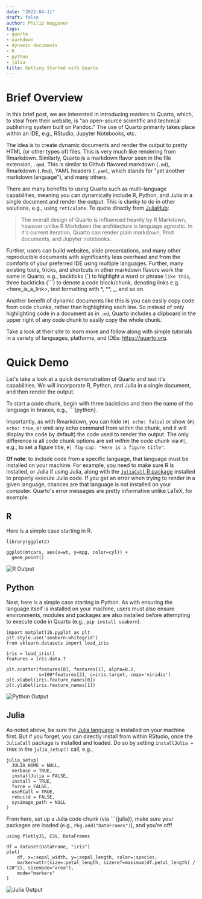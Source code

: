 ```yaml
---
date: "2022-04-11"
draft: false
author: Philip Waggoner
tags:
- quarto
- markdown
- dynamic documents
- R
- python
- julia
title: Getting Started with Quarto
---
```


# Brief Overview

In this brief post, we are interested in introducing readers to Quarto, which, to steal from their website, is "an open-source scientific and technical publishing system built on Pandoc." The use of Quarto primarily takes place within an IDE, e.g., RStudio, Jupyter Notebooks, etc.

The idea is to create dynamic documents and render the output to pretty HTML (or other types of) files. This is very much like rendering from Rmarkdown. Similarly, Quarto is a markdown flavor seen in the file extension, `.qmd`. This is similar to Github flavored markdown (`.md`), Rmarkdown (`.Rmd`), YAML headers (`.yaml`, which stands for "yet another markdown language"), and many others. 

There are many benefits to using Quarto such as multi-language capabilities, meaning you can dynamically include R, Python, and Julia in a single document and render the output. This is clunky to do in other solutions, e.g., using `reticulate`. To quote directly from [JuliaHub](https://juliahub.com/ui/Packages/Quarto/GT3px/1.0.0):

> The overall design of Quarto is influenced heavily by R Markdown, however unlike R Markdown the architecture is language agnostic. In it's current iteration, Quarto can render plain markdown, Rmd documents, and Jupyter notebooks.

Further, users can build websites, slide presentations, and many other reproducible documents with significantly less overhead and from the comforts of your preferred IDE using multiple languages. Further, many existing tools, tricks, and shortcuts in other markdown flavors work the same in Quarto, e.g., backticks (\`) to highlight a word or phrase `like this`, three backticks (\`\`\`) to denote a code block/chunk, denoting links e.g. \<here_is_a_link\>, text formatting with \*, \*\*, \_, and so on. 

Another benefit of dynamic documents like this is you can easily copy code from code chunks, rather than highlighting each line. So instead of only highlighting code in a document as in `.md`, Quarto includes a clipboard in the upper right of any code chunk to easily copy the whole chunk.  

Take a look at their site to learn more and follow along with simple tutorials in a variety of languages, platforms, and IDEs: <https://quarto.org>.

# Quick Demo

Let's take a look at a quick demonstration of Quarto and test it's capabilities. We will incorporate R, Python, and Julia in a single document, and then render the output.

To start a code chunk, begin with three backticks and then the name of the language in braces, e.g., ```{python}.

Importantly, as with Rmarkdown, you can hide (`#| echo: false`) or show (`#| echo: true`, or omit any echo command from within the chunk, and it will display the code by default) the code used to render the output. The only difference is all code chunk options are set *within* the code chunk via `#|`, e.g., to set a figure title, `#| fig-cap: "Here is a figure title"`.

**Of note**: to include code from a specific language, that language must be installed on your machine. For example, you need to make sure R is installed, or Julia if using Julia, along with the [`JuliaCall` R package](https://CRAN.R-project.org/package=JuliaCall) installed to properly execute Julia code. If you get an error when trying to render in a given language, chances are that language is not installed on your computer. Quarto's error messages are pretty informative unlike LaTeX, for example.

## R

Here is a simple case starting in R.

```{r}
library(ggplot2)

ggplot(mtcars, aes(x=wt, y=mpg, color=cyl)) +
  geom_point()
```

![R Output](/blog/quarto_figs/r.png)

## Python

Next, here is a simple case starting in Python. As with ensuring the language itself is installed on your machine, users must also ensure environments, modules and packages are also installed before attempting to execute code in Quarto (e.g., `pip install seaborn`).

```{python}
import matplotlib.pyplot as plt
plt.style.use('seaborn-whitegrid')
from sklearn.datasets import load_iris

iris = load_iris()
features = iris.data.T

plt.scatter(features[0], features[1], alpha=0.2,
            s=100*features[3], c=iris.target, cmap='viridis')
plt.xlabel(iris.feature_names[0])
plt.ylabel(iris.feature_names[1])
```

![Python Output](/blog/quarto_figs/python.png)

## Julia

As noted above, be sure the [Julia language](https://julialang.org/downloads/) is installed on your machine first. But if you forget, you can directly install from within RStudio, once the `JuliaCall` package is installed and loaded. Do so by setting `installJulia = TRUE` in the `julia_setup()` call, e.g., 

```
julia_setup(
  JULIA_HOME = NULL,
  verbose = TRUE,
  installJulia = FALSE,
  install = TRUE,
  force = FALSE,
  useRCall = TRUE,
  rebuild = FALSE,
  sysimage_path = NULL
)
```

From here, set up a Julia code chunk (via \`\`\`{julia}), make sure your packages are loaded (e.g., `Pkg.add("DataFrames")`), and you're off! 

```{julia}
using PlotlyJS, CSV, DataFrames

df = dataset(DataFrame, "iris")
plot(
    df, x=:sepal_width, y=:sepal_length, color=:species,
    marker=attr(size=:petal_length, sizeref=maximum(df.petal_length) / (20^2), sizemode="area"),
    mode="markers"
)
```

![Julia Output](/blog/quarto_figs/julia.png)
